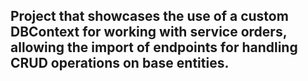## Project that showcases the use of a custom DBContext for working with service orders, allowing the import of endpoints for handling CRUD operations on base entities.
